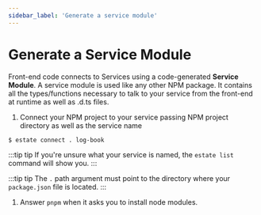 ```yaml
---
sidebar_label: 'Generate a service module'
---
```


# Generate a Service Module

Front-end code connects to Services using a code-generated **Service Module**. A service module is used like any other NPM package. It contains all the types/functions necessary to talk to your service from the front-end at runtime as well as .d.ts files.

1. Connect your NPM project to your service passing NPM project directory as well as the service name

```bash
$ estate connect . log-book
```

:::tip tip
If you're unsure what your service is named, the `estate list` command will show you.
:::

:::tip tip
The `.` path argument must point to the directory where your `package.json` file is located.
:::

1. Answer `pnpm` when it asks you to install node modules.
